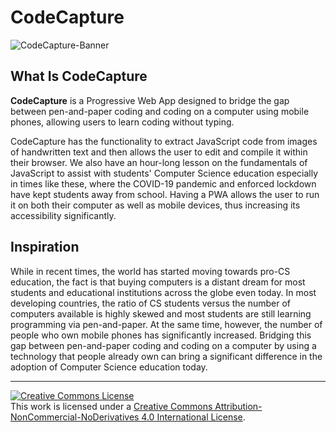 # CodeCapture

![CodeCapture-Banner](https://upload.wikimedia.org/wikipedia/commons/thumb/c/cd/CodeCapture-Banner-JPG.jpg/1024px-CodeCapture-Banner-JPG.jpg)

## What Is CodeCapture

**CodeCapture** is a Progressive Web App designed to bridge the gap between pen-and-paper coding and coding on a computer using mobile phones, allowing users to learn coding without typing. 


CodeCapture has the functionality to extract JavaScript code from images of handwritten text and then allows the user to edit and compile it within their browser. We also have an hour-long lesson on the fundamentals of JavaScript to assist with students' Computer Science education especially in times like these, where the COVID-19 pandemic and enforced lockdown have kept students away from school. Having a PWA allows the user to run it on both their computer as well as mobile devices, thus increasing its accessibility significantly.

## Inspiration

While in recent times, the world has started moving towards pro-CS education, the fact is that buying computers is a distant dream for most students and educational institutions across the globe even today. In most developing countries, the ratio of CS students versus the number of computers available is highly skewed and most students are still learning programming via pen-and-paper. At the same time, however, the number of people who own mobile phones has significantly increased. Bridging this gap between pen-and-paper coding and coding on a computer by using a technology that people already own can bring a significant difference in the adoption of Computer Science education today.

<!--
## Technologies Used

* The frontend of the PWA was developed using **React**
* The backend server of the PWA was built using **Flask** and hosted on an **Azure VM**
* The OCR functionality used to extract code from the scanned images of handwritten text was implemented using **Azure Cognitive Services** (Computer Vision Read API)
* In order to allow editing of code before running, we embedded the **Ace Editor** using the Ace API
-->

---

<a rel="license" href="http://creativecommons.org/licenses/by-nc-nd/4.0/"><img alt="Creative Commons License" style="border-width:0" src="https://i.creativecommons.org/l/by-nc-nd/4.0/88x31.png" /></a><br />This work is licensed under a <a rel="license" href="http://creativecommons.org/licenses/by-nc-nd/4.0/">Creative Commons Attribution-NonCommercial-NoDerivatives 4.0 International License</a>.

